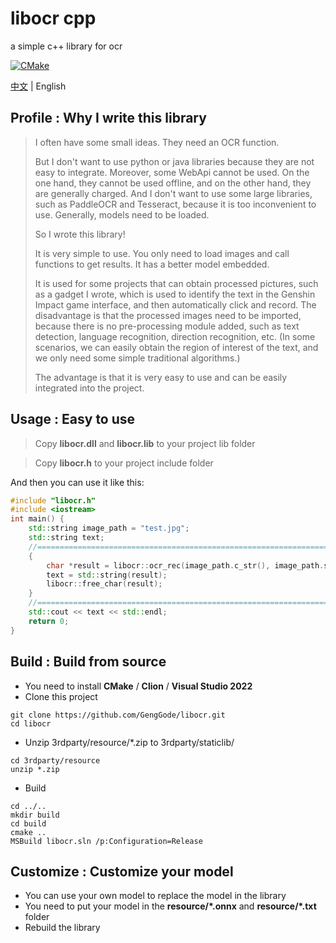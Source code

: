 # libocr cpp
a simple c++ library for ocr

[![CMake](https://github.com/GengGode/libocr/actions/workflows/cmake.yml/badge.svg)](https://github.com/GengGode/libocr/actions/workflows/cmake.yml)

[中文](https://github.com/GengGode/libocr/blob/main/README_CH.md) | English

## Profile : Why I write this library

> I often have some small ideas. They need an OCR function.
> 
> But I don't want to use python or java libraries because they are not easy to integrate.
> Moreover, some WebApi cannot be used. On the one hand, they cannot be used offline, and on the other hand, they are generally charged.
> And I don't want to use some large libraries, such as PaddleOCR and Tesseract, because it is too inconvenient to use. Generally, models need to be loaded.
> 
> So I wrote this library!
> 
> It is very simple to use. You only need to load images and call functions to get results. It has a better model embedded.
> 
> It is used for some projects that can obtain processed pictures, such as a gadget I wrote, which is used to identify the text in the Genshin Impact game interface, and then automatically click and record.
> The disadvantage is that the processed images need to be imported, because there is no pre-processing module added, such as text detection, language recognition, direction recognition, etc. (In some scenarios, we can easily obtain the region of interest of the text, and we only need some simple traditional algorithms.)
> 
> The advantage is that it is very easy to use and can be easily integrated into the project.

## Usage : Easy to use


> Copy **libocr.dll** and **libocr.lib** to your project lib folder

> Copy **libocr.h** to your project include folder

And then you can use it like this:
```cpp
#include "libocr.h"
#include <iostream>
int main() {
    std::string image_path = "test.jpg";
    std::string text;
    //=========================================================================
    {
        char *result = libocr::ocr_rec(image_path.c_str(), image_path.size());
        text = std::string(result);
        libocr::free_char(result);
    }
    //=========================================================================
    std::cout << text << std::endl;
    return 0;
}
```

## Build : Build from source

- You need to install **CMake** / **Clion** / **Visual Studio 2022** 
- Clone this project
 ```shell
git clone https://github.com/GengGode/libocr.git
cd libocr
```
- Unzip 3rdparty/resource/*.zip to 3rdparty/staticlib/
```shell
cd 3rdparty/resource
unzip *.zip
```
- Build
```shell
cd ../..
mkdir build
cd build
cmake ..
MSBuild libocr.sln /p:Configuration=Release
```

## Customize : Customize your model

- You can use your own model to replace the model in the library
- You need to put your model in the **resource/\*.onnx** and **resource/\*.txt** folder
- Rebuild the library
